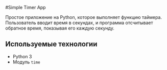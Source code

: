 #Simple Timer App

Простое приложение на Python, которое выполняет функцию таймера.
Пользователь вводит время в секундах, и программа отсчитывает обратное время, показывая его каждую секунду.

##  Используемые технологии
- Python 3
- Модуль `time`
